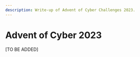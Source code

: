 ```yaml
---
description: Write-up of Advent of Cyber Challenges 2023.
---
```


# Advent of Cyber 2023

\[TO BE ADDED]
